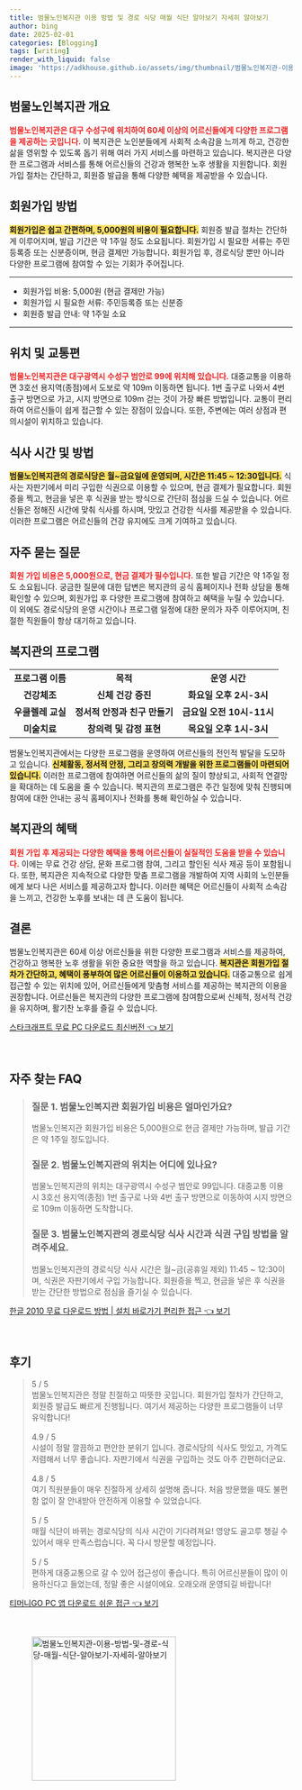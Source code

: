 ```yaml
---
title: 범물노인복지관 이용 방법 및 경로 식당 매월 식단 알아보기 자세히 알아보기
author: bing
date: 2025-02-01
categories: [Blogging]
tags: [writing]
render_with_liquid: false
image: 'https://adkhouse.github.io/assets/img/thumbnail/범물노인복지관-이용-방법-및-경로-식당-매월-식단-알아보기-자세히-알아보기.webp'
---
```



<h2 id='범물노인복지관 개요'>범물노인복지관 개요</h2>

<p><b><span style="color: #ee2323;">범물노인복지관은 대구 수성구에 위치하여 60세 이상의 어르신들에게 다양한 프로그램을 제공하는 곳입니다.</span></b> 이 복지관은 노인분들에게 사회적 소속감을 느끼게 하고, 건강한 삶을 영위할 수 있도록 돕기 위해 여러 가지 서비스를 마련하고 있습니다. 복지관은 다양한 프로그램과 서비스를 통해 어르신들의 건강과 행복한 노후 생활을 지원합니다. 회원 가입 절차는 간단하고, 회원증 발급을 통해 다양한 혜택을 제공받을 수 있습니다.</p>

<h2 id='회원가입 방법'>회원가입 방법</h2>

<p><b><span style="background-color: #ffe066;">회원가입은 쉽고 간편하며, 5,000원의 비용이 필요합니다.</span></b> 회원증 발급 절차는 간단하게 이루어지며, 발급 기간은 약 1주일 정도 소요됩니다. 회원가입 시 필요한 서류는 주민등록증 또는 신분증이며, 현금 결제만 가능합니다. 회원가입 후, 경로식당 뿐만 아니라 다양한 프로그램에 참여할 수 있는 기회가 주어집니다.</p>

<hr />

<ul>
    <li>회원가입 비용: 5,000원 (현금 결제만 가능)</li>
    <li>회원가입 시 필요한 서류: 주민등록증 또는 신분증</li>
    <li>회원증 발급 안내: 약 1주일 소요</li>
</ul>

<hr />

<h2 id='위치 및 교통편'>위치 및 교통편</h2>

<p><b><span style="color: #ee2323;">범물노인복지관은 대구광역시 수성구 범안로 99에 위치해 있습니다.</span></b> 대중교통을 이용하면 3호선 용지역(종점)에서 도보로 약 109m 이동하면 됩니다. 1번 출구로 나와서 4번 출구 방면으로 가고, 시지 방면으로 109m 걷는 것이 가장 빠른 방법입니다. 교통이 편리하여 어르신들이 쉽게 접근할 수 있는 장점이 있습니다. 또한, 주변에는 여러 상점과 편의시설이 위치하고 있습니다.</p>

<h2 id='식사 시간 및 방법'>식사 시간 및 방법</h2>

<p><b><span style="background-color: #ffe066;">범물노인복지관의 경로식당은 월~금요일에 운영되며, 시간은 11:45 ~ 12:30입니다.</span></b> 식사는 자판기에서 미리 구입한 식권으로 이용할 수 있으며, 현금 결제가 필요합니다. 회원증을 찍고, 현금을 넣은 후 식권을 받는 방식으로 간단히 점심을 드실 수 있습니다. 어르신들은 정해진 시간에 맞춰 식사를 하시며, 맛있고 건강한 식사를 제공받을 수 있습니다. 이러한 프로그램은 어르신들의 건강 유지에도 크게 기여하고 있습니다.</p>

<h2 id='자주 묻는 질문'>자주 묻는 질문</h2>

<p><b><span style="color: #ee2323;">회원 가입 비용은 5,000원으로, 현금 결제가 필수입니다.</span></b> 또한 발급 기간은 약 1주일 정도 소요됩니다. 궁금한 질문에 대한 답변은 복지관의 공식 홈페이지나 전화 상담을 통해 확인할 수 있으며, 회원가입 후 다양한 프로그램에 참여하고 혜택을 누릴 수 있습니다. 이 외에도 경로식당의 운영 시간이나 프로그램 일정에 대한 문의가 자주 이루어지며, 친절한 직원들이 항상 대기하고 있습니다.</p>

<h2 id='복지관의 프로그램'>복지관의 프로그램</h2>

<table>
    <tr>
        <td style="text-align: center; height: 17px;"><b>프로그램 이름</b></td>
        <td style="text-align: center; height: 17px;"><b>목적</b></td>
        <td style="text-align: center; height: 17px;"><b>운영 시간</b></td>
    </tr>
    <tr>
        <td style="text-align: center; height: 17px;"><b>건강체조</b></td>
        <td style="text-align: center; height: 17px;"><b>신체 건강 증진</b></td>
        <td style="text-align: center; height: 17px;"><b>화요일 오후 2시-3시</b></td>
    </tr>
    <tr>
        <td style="text-align: center; height: 17px;"><b>우쿨렐레 교실</b></td>
        <td style="text-align: center; height: 17px;"><b>정서적 안정과 친구 만들기</b></td>
        <td style="text-align: center; height: 17px;"><b>금요일 오전 10시-11시</b></td>
    </tr>
    <tr>
        <td style="text-align: center; height: 17px;"><b>미술치료</b></td>
        <td style="text-align: center; height: 17px;"><b>창의력 및 감정 표현</b></td>
        <td style="text-align: center; height: 17px;"><b>목요일 오후 1시-3시</b></td>
    </tr>
</table>

<p>범물노인복지관에서는 다양한 프로그램을 운영하여 어르신들의 전인적 발달을 도모하고 있습니다. <b><span style="background-color: #ffe066;">신체활동, 정서적 안정, 그리고 창의력 개발을 위한 프로그램들이 마련되어 있습니다.</span></b> 이러한 프로그램에 참여하면 어르신들의 삶의 질이 향상되고, 사회적 연결망을 확대하는 데 도움을 줄 수 있습니다. 복지관의 프로그램은 주간 일정에 맞춰 진행되며 참여에 대한 안내는 공식 홈페이지나 전화를 통해 확인하실 수 있습니다.</p>

<h2 id='복지관의 혜택'>복지관의 혜택</h2>

<p><b><span style="color: #ee2323;">회원 가입 후 제공되는 다양한 혜택을 통해 어르신들이 실질적인 도움을 받을 수 있습니다.</span></b> 이에는 무료 건강 상담, 문화 프로그램 참여, 그리고 할인된 식사 제공 등이 포함됩니다. 또한, 복지관은 지속적으로 다양한 맞춤 프로그램을 개발하여 지역 사회의 노인분들에게 보다 나은 서비스를 제공하고자 합니다. 이러한 혜택은 어르신들이 사회적 소속감을 느끼고, 건강한 노후를 보내는 데 큰 도움이 됩니다.</p>

<h2 id='결론'>결론</h2>

<p>범물노인복지관은 60세 이상 어르신들을 위한 다양한 프로그램과 서비스를 제공하여, 건강하고 행복한 노후 생활을 위한 중요한 역할을 하고 있습니다. <b><span style="background-color: #ffe066;">복지관은 회원가입 절차가 간단하고, 혜택이 풍부하여 많은 어르신들이 이용하고 있습니다.</span></b> 대중교통으로 쉽게 접근할 수 있는 위치에 있어, 어르신들에게 맞춤형 서비스를 제공하는 복지관의 이용을 권장합니다. 어르신들은 복지관의 다양한 프로그램에 참여함으로써 신체적, 정서적 건강을 유지하며, 활기찬 노후를 즐길 수 있습니다.</p>


<p><a class="click-button" title="스타크래프트 무료 PC 다운로드 최신버전" href="https://adkhouse.github.io/posts/%EC%8A%A4%ED%83%80%ED%81%AC%EB%9E%98%ED%94%84%ED%8A%B8-%EB%AC%B4%EB%A3%8C-PC-%EB%8B%A4%EC%9A%B4%EB%A1%9C%EB%93%9C-%EC%B5%9C%EC%8B%A0%EB%B2%84%EC%A0%84/" rel="dofollow">스타크래프트 무료 PC 다운로드 최신버전 👈 보기</a></p><br>
<h2 id='자주_찾는_FAQ'>자주 찾는 FAQ</h2>
<div itemscope="" itemtype="https://schema.org/FAQPage">
<blockquote>
<div itemscope="" itemprop="mainEntity" itemtype="https://schema.org/Question">
<h3 itemprop="name">질문 1. 범물노인복지관 회원가입 비용은 얼마인가요?</h3>
<div itemscope="" itemprop="acceptedAnswer" itemtype="https://schema.org/Answer">
<span itemprop="text">
<p>범물노인복지관 회원가입 비용은 5,000원으로 현금 결제만 가능하며, 발급 기간은 약 1주일 정도입니다.</p>
</span>
</div>
</div>
<div itemscope="" itemprop="mainEntity" itemtype="https://schema.org/Question">
<h3 itemprop="name">질문 2. 범물노인복지관의 위치는 어디에 있나요?</h3>
<div itemscope="" itemprop="acceptedAnswer" itemtype="https://schema.org/Answer">
<span itemprop="text">
<p>범물노인복지관의 위치는 대구광역시 수성구 범안로 99입니다. 대중교통 이용 시 3호선 용지역(종점) 1번 출구로 나와 4번 출구 방면으로 이동하여 시지 방면으로 109m 이동하면 도착합니다.</p>
</span>
</div>
</div>
<div itemscope="" itemprop="mainEntity" itemtype="https://schema.org/Question">
<h3 itemprop="name">질문 3. 범물노인복지관의 경로식당 식사 시간과 식권 구입 방법을 알려주세요.</h3>
<div itemscope="" itemprop="acceptedAnswer" itemtype="https://schema.org/Answer">
<span itemprop="text">
<p>범물노인복지관의 경로식당 식사 시간은 월~금(공휴일 제외) 11:45 ~ 12:30이며, 식권은 자판기에서 구입 가능합니다. 회원증을 찍고, 현금을 넣은 후 식권을 받는 간단한 방법으로 점심을 즐기실 수 있습니다.</p>
</span>
</div>
</div>
</blockquote>
</div>
<p><a class="click-button" title="한글 2010 무료 다운로드 방법 | 설치 바로가기 편리한 접근" href="https://adkhouse.github.io/posts/%ED%95%9C%EA%B8%80-2010-%EB%AC%B4%EB%A3%8C-%EB%8B%A4%EC%9A%B4%EB%A1%9C%EB%93%9C-%EB%B0%A9%EB%B2%95-%EC%84%A4%EC%B9%98-%EB%B0%94%EB%A1%9C%EA%B0%80%EA%B8%B0-%ED%8E%B8%EB%A6%AC%ED%95%9C-%EC%A0%91%EA%B7%BC/" rel="dofollow">한글 2010 무료 다운로드 방법 | 설치 바로가기 편리한 접근 👈 보기</a></p><br>
<h2 id='후기'>후기</h2>
<div itemscope itemtype="https://schema.org/Product">
  <blockquote>
  <div itemprop="review" itemscope itemtype="https://schema.org/Review">
      <div itemprop="reviewRating" itemscope itemtype="https://schema.org/Rating"> <span itemprop="ratingValue">5</span> / <span itemprop="bestRating">5</span> </div>
      <span itemprop="reviewBody">범물노인복지관은 정말 친절하고 따뜻한 곳입니다. 회원가입 절차가 간단하고, 회원증 발급도 빠르게 진행됩니다. 여기서 제공하는 다양한 프로그램들이 너무 유익합니다!</span>
  </div>
  <br>
  <div itemprop="review" itemscope itemtype="https://schema.org/Review">
      <div itemprop="reviewRating" itemscope itemtype="https://schema.org/Rating"> <span itemprop="ratingValue">4.9</span> / <span itemprop="bestRating">5</span> </div>
      <span itemprop="reviewBody">시설이 정말 깔끔하고 편안한 분위기 입니다. 경로식당의 식사도 맛있고, 가격도 저렴해서 너무 좋습니다. 자판기에서 식권을 구입하는 것도 아주 간편하더군요.</span>
  </div>
  <br>
  <div itemprop="review" itemscope itemtype="https://schema.org/Review">
      <div itemprop="reviewRating" itemscope itemtype="https://schema.org/Rating"> <span itemprop="ratingValue">4.8</span> / <span itemprop="bestRating">5</span> </div>
      <span itemprop="reviewBody">여기 직원분들이 매우 친절하게 상세히 설명해 줍니다. 처음 방문했을 때도 불편함 없이 잘 안내받아 안전하게 이용할 수 있었습니다.</span>
  </div>
  <br>
  <div itemprop="review" itemscope itemtype="https://schema.org/Review">
      <div itemprop="reviewRating" itemscope itemtype="https://schema.org/Rating"> <span itemprop="ratingValue">5</span> / <span itemprop="bestRating">5</span> </div>
      <span itemprop="reviewBody">매월 식단이 바뀌는 경로식당의 식사 시간이 기다려져요! 영양도 골고루 챙길 수 있어서 매우 만족스럽습니다. 꼭 다시 방문할 예정입니다.</span>
  </div>
  <br>
  <div itemprop="review" itemscope itemtype="https://schema.org/Review">
      <div itemprop="reviewRating" itemscope itemtype="https://schema.org/Rating"> <span itemprop="ratingValue">5</span> / <span itemprop="bestRating">5</span> </div>
      <span itemprop="reviewBody">편하게 대중교통으로 갈 수 있어 접근성이 좋습니다. 특히 어르신분들이 많이 이용하신다고 들었는데, 정말 좋은 시설이에요. 오래오래 운영되길 바랍니다!</span>
  </div>
  </blockquote>
</div>
<p><a class="click-button" title="티머니GO PC 앱 다운로드 쉬운 접근" href="https://adkhouse.github.io/posts/%ED%8B%B0%EB%A8%B8%EB%8B%88GO-PC-%EC%95%B1-%EB%8B%A4%EC%9A%B4%EB%A1%9C%EB%93%9C-%EC%89%AC%EC%9A%B4-%EC%A0%91%EA%B7%BC/" rel="dofollow">티머니GO PC 앱 다운로드 쉬운 접근 👈 보기</a></p><br>
<figure class="image"><img src="https://adkhouse.github.io/assets/img/thumbnail/범물노인복지관-이용-방법-및-경로-식당-매월-식단-알아보기-자세히-알아보기.webp" alt="범물노인복지관-이용-방법-및-경로-식당-매월-식단-알아보기-자세히-알아보기" width="256" height="256"></figure>